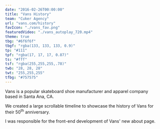 ```yaml
---
date: "2016-02-26T00:00:00"
title: "Vans History"
team: "Cuker Agency"
url: "vans.com/history"
favIcon: "./vans_fav.png"
featuredVideo: "./vans_autoplay_720.mp4"
theme: true
tbg: "#6f6f6f"
tbgf: "rgba(133, 133, 133, 0.9)"
tp: "#111"
tpf: "rgba(17, 17, 17, 0.87)"
ts: "#fff"
tsf: "rgba(255,255,255,.78)"
twb: "28, 28, 28"
twt: "255,255,255"
tfbg: "#757575"
---
```

Vans is a popular skateboard shoe manufacturer and apparel company based in Santa Ana, CA. 

We created a large scrollable timeline to showcase the history of Vans for their 50<sup>th</sup> anniversary.

I was responsible for the front-end development of Vans' new about page. 


